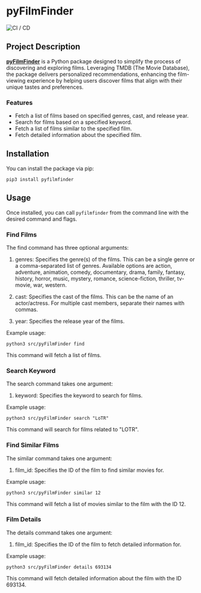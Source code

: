 # pyFilmFinder

![CI / CD](https://github.com/software-students-spring2024/3-python-package-exercise-mjet/actions/workflows/build.yaml/badge.svg)

## Project Description

[**pyFilmFinder**](https://pypi.org/project/pyFilmFinder/) is a Python package designed to simplify the process of discovering and exploring films. Leveraging TMDB (The Movie Database), the package delivers personalized recommendations, enhancing the film-viewing experience by helping users discover films that align with their unique tastes and preferences.

### Features

* Fetch a list of films based on specified genres, cast, and release year.
* Search for films based on a specified keyword.
* Fetch a list of films similar to the specified film.
* Fetch detailed information about the specified film.

## Installation

You can install the package via pip:

```
pip3 install pyfilmfinder
```

## Usage

Once installed, you can call `pyfilmfinder` from the command line with the desired command and flags.

### Find Films

The find command has three optional arguments:

1. genres: Specifies the genre(s) of the films. This can be a single genre or a comma-separated list of genres. Available options are action, adventure, animation, comedy, documentary, drama, family, fantasy, history, horror, music, mystery, romance, science-fiction, thriller, tv-movie, war, western.

1. cast: Specifies the cast of the films. This can be the name of an actor/actress. For multiple cast members, separate their names with commas.

1. year: Specifies the release year of the films.

Example usage:

```
python3 src/pyFilmFinder find
```

This command will fetch a list of films. <!--that belong to the action and comedy genres, featuring Tom Hanks, and released in the year 1994.-->

### Search Keyword

The search command takes one argument:

1. keyword: Specifies the keyword to search for films.

Example usage:

```
python3 src/pyFilmFinder search "LoTR"
```

This command will search for films related to "LOTR".

### Find Similar Films

The similar command takes one argument:

1. film_id: Specifies the ID of the film to find similar movies for.

Example usage:

```
python3 src/pyFilmFinder similar 12
```

This command will fetch a list of movies similar to the film with the ID 12.

### Film Details

The details command takes one argument:

1. film_id: Specifies the ID of the film to fetch detailed information for.

Example usage:

```
python3 src/pyFilmFinder details 693134
```

This command will fetch detailed information about the film with the ID 693134.
